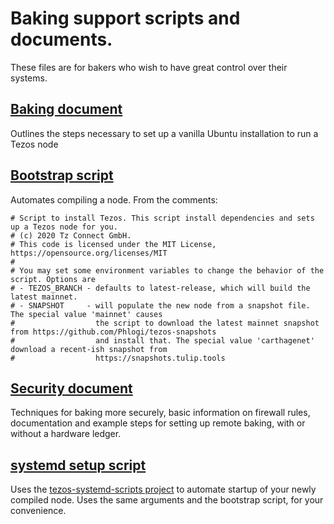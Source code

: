 # Baking support scripts and documents.

These files are for bakers who wish to have great control over their systems. 

## [Baking document](baking.md)
Outlines the steps necessary to set up a vanilla Ubuntu installation to run a Tezos node

## [Bootstrap script](bootstrap-tezos.sh)
Automates compiling a node. From the comments:
```
# Script to install Tezos. This script install dependencies and sets up a Tezos node for you.
# (c) 2020 Tz Connect GmbH.
# This code is licensed under the MIT License, https://opensource.org/licenses/MIT
#
# You may set some environment variables to change the behavior of the script. Options are
# - TEZOS_BRANCH - defaults to latest-release, which will build the latest mainnet.
# - SNAPSHOT     - will populate the new node from a snapshot file. The special value 'mainnet' causes
#                  the script to download the latest mainnet snapshot from https://github.com/Phlogi/tezos-snapshots
#                  and install that. The special value 'carthagenet' download a recent-ish snapshot from
#                  https://snapshots.tulip.tools
```
## [Security document](security.md)
Techniques for baking more securely, basic information on firewall rules, documentation and example steps for setting up remote baking, with or without a hardware ledger.

## [systemd setup script](setup-systemd.sh)
Uses the [tezos-systemd-scripts project](git@github.com:tzConnectBerlin/tezos-systemd-scripts.git) to automate startup of your newly compiled node. Uses the same arguments and the bootstrap script, for your convenience.

